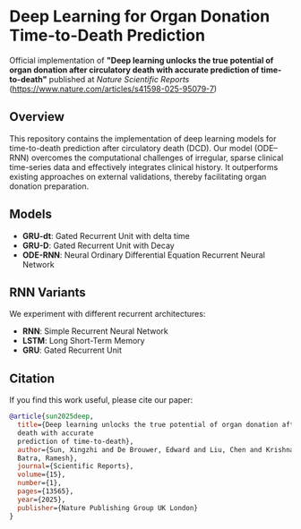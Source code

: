# Deep Learning for Organ Donation Time-to-Death Prediction

Official implementation of **"Deep learning unlocks the true potential of organ donation after circulatory death with accurate prediction of time-to-death"** published at *Nature Scientific Reports* (https://www.nature.com/articles/s41598-025-95079-7)

## Overview
This repository contains the implementation of deep learning models for time-to-death prediction after circulatory death (DCD). Our model (ODE–RNN) overcomes the computational challenges of irregular, sparse clinical time-series data and effectively integrates clinical history. It outperforms existing approaches on external validations, thereby facilitating organ donation preparation. 

## Models
- **GRU-dt**: Gated Recurrent Unit with delta time
- **GRU-D**: Gated Recurrent Unit with Decay
- **ODE-RNN**: Neural Ordinary Differential Equation Recurrent Neural Network

## RNN Variants
We experiment with different recurrent architectures:
- **RNN**: Simple Recurrent Neural Network
- **LSTM**: Long Short-Term Memory
- **GRU**: Gated Recurrent Unit

## Citation
If you find this work useful, please cite our paper:
```bibtex
@article{sun2025deep,
  title={Deep learning unlocks the true potential of organ donation after circulatory 
  death with accurate 
  prediction of time-to-death},
  author={Sun, Xingzhi and De Brouwer, Edward and Liu, Chen and Krishnaswamy, Smita and 
  Batra, Ramesh},
  journal={Scientific Reports},
  volume={15},
  number={1},
  pages={13565},
  year={2025},
  publisher={Nature Publishing Group UK London}
}
```